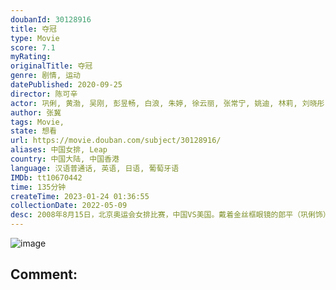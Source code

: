 ```yaml
---
doubanId: 30128916
title: 夺冠
type: Movie
score: 7.1
myRating: 
originalTitle: 夺冠
genre: 剧情, 运动
datePublished: 2020-09-25
director: 陈可辛
actor: 巩俐, 黄渤, 吴刚, 彭昱畅, 白浪, 朱婷, 徐云丽, 张常宁, 姚迪, 林莉, 刘晓彤, 颜妮, 惠若琪, 丁霞, 袁心玥, 龚翔宇, 李现, 刘敏涛, 陈展, 罗慧, 毛雯, 李紫微, 李冬徐, 马雪纯, 刘畅, 刘贞宏, 凌敏, 李阳一, 刘晨曦, 邢佳栋, 曾春蕾, 刘晏含, 王梦洁, 郑益昕, 杨涵玉, 王媛媛, 王路加, 李珊, 安家杰, 玛丽安妮·斯泰因布莱彻, 杰奎琳·卡瓦霍, 帕乌拉·配奇诺, 雅南, 许文姗, 宋世雄, 高野浩幸, 霍尔·约翰逊, 孟子旋, 李雅楠, 小平花织, 中道瞳, 姜倩雯, 刘抒妍, 迈克·杰克逊, 张寒艳, 赵晨璐, 刘桃, 李孟婕, 田欣, 谢星, 王永强, 杜功海
author: 张冀
tags: Movie, 
state: 想看
url: https://movie.douban.com/subject/30128916/
aliases: 中国女排, Leap
country: 中国大陆, 中国香港
language: 汉语普通话, 英语, 日语, 葡萄牙语
IMDb: tt10670442
time: 135分钟
createTime: 2023-01-24 01:36:55
collectionDate: 2022-05-09
desc: 2008年8月15日，北京奥运会女排比赛，中国VS美国。戴着金丝框眼镜的郎平（巩俐饰）坐在美国队教练席上，大气沉稳，目光如电；中国队教练（黄渤饰）站在场边，全神贯注，面带笑容。中国队教练望向郎平，...
---
```


![image](p2620083313.jpg)

Comment: 
---

